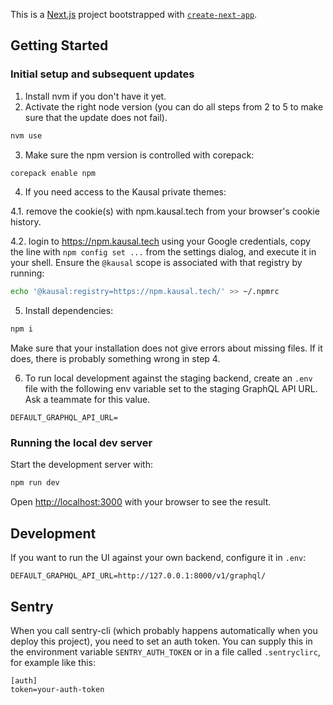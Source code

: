 This is a [Next.js](https://nextjs.org/) project bootstrapped with [`create-next-app`](https://github.com/vercel/next.js/tree/canary/packages/create-next-app).

## Getting Started

### Initial setup and subsequent updates

1. Install nvm if you don't have it yet.
2. Activate the right node version (you can do all steps from 2 to 5 to make sure that the update does not fail).

```bash
nvm use
```

3. Make sure the npm version is controlled with corepack:

```bash
corepack enable npm
```

4. If you need access to the Kausal private themes:

4.1. remove the cookie(s) with npm.kausal.tech from your browser's cookie history.

4.2. login to https://npm.kausal.tech
      using your Google credentials, copy the line with `npm config set ...` from
      the settings dialog, and execute it in your shell. Ensure the `@kausal` scope
      is associated with that registry by running:

```bash
echo '@kausal:registry=https://npm.kausal.tech/' >> ~/.npmrc
```

5. Install dependencies:

```bash
npm i
```

   Make sure that your installation does not give errors about missing files. If it does, there is probably something wrong in step 4.

6. To run local development against the staging backend, create an `.env` file with the following env variable set to the staging GraphQL API URL. Ask a teammate for this value.

```
DEFAULT_GRAPHQL_API_URL=
```

### Running the local dev server

Start the development server with:

```bash
npm run dev
```

Open [http://localhost:3000](http://localhost:3000) with your browser to see the result.

## Development

If you want to run the UI against your own backend, configure it in `.env`:

```
DEFAULT_GRAPHQL_API_URL=http://127.0.0.1:8000/v1/graphql/
```

## Sentry

When you call sentry-cli (which probably happens automatically when you deploy this project), you need to set an auth token. You can supply this in the environment variable `SENTRY_AUTH_TOKEN` or in a file called `.sentryclirc`, for example like this:

```
[auth]
token=your-auth-token
```
